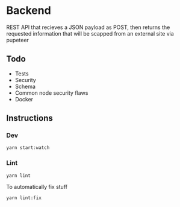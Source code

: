 # Backend

REST API that recieves a JSON payload as POST, then returns the requested information that will be scapped from an external site via pupeteer

## Todo

- Tests
- Security
- Schema
- Common node security flaws
- Docker

## Instructions

### Dev

```
yarn start:watch
```

### Lint

```
yarn lint
```

To automatically fix stuff

```
yarn lint:fix
```
